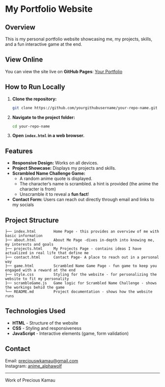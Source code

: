 # My Portfolio Website

## Overview
This is my personal portfolio website showcasing  me, my projects, skills, and a fun interactive game at the end.

## View Online
You can view the site live on **GitHub Pages**:
[Your Portfolio](https://yourgithubusername.github.io/your-repo-name/)

## How to Run Locally

1. **Clone the repository:**
   ```sh
   git clone https://github.com/yourgithubusername/your-repo-name.git
   ```
2. **Navigate to the project folder:**
   ```sh
   cd your-repo-name
   ```
3. **Open `index.html` in a web browser.**

## Features
- **Responsive Design:** Works on all devices.
- **Project Showcase:** Displays my projects and skills.
- **Scrambled Name Challenge Game:**
  - A random anime quote is displayed.
  - The character’s name is scrambled.
    a hint is provided (the anime the character is from)
  - Unscramble it to reveal a **fun fact**!
- **Contact Form:** Users can reach out directly through email and links to my socials

## Project Structure
```
├── index.html        Home Page - this provides an overview of me with basic information
├── about.html        About Me Page -dives in-depth into knowing me, my interests and goals
├── projects.html     My Projects Page - contains ideas I have actualized in real life that define me
├── contact.html      Contact Page- A place to reach out in a personal way
├── game.html         Scrambled Name Game Page - fun game to keep you engaged with a reward at the end
├── style.css         Styling for the website - for personalizing the website to fit my personality
├── scrambleGame.js   Game logic for Scrambled Name Challenge - shows the workings behid the game
└── README.md         Project documentation - shows how the website runs
```

## Technologies Used
- **HTML** - Structure of the website
- **CSS** - Styling and responsiveness
- **JavaScript** - Interactive elements (game, form validation)

## Contact
Email: preciouswkamau@gmail.com  
Instagram: [anime_alphawolf](https://instagram.com/yourhandle)  

---
Work of Precious Kamau
